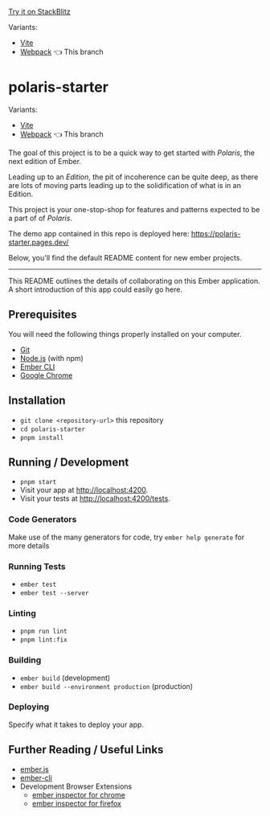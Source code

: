[Try it on StackBlitz](https://stackblitz.com/github/nullVoxPopuli/polaris-starter/tree/main?file=README.md)

Variants:

- [Vite](https://github.com/NullVoxPopuli/polaris-starter/tree/main)
- [Webpack](https://github.com/NullVoxPopuli/polaris-starter/tree/webpack) 👈 This branch

# polaris-starter

Variants:
- [Vite](https://github.com/NullVoxPopuli/polaris-starter/tree/main) 
- [Webpack](https://github.com/NullVoxPopuli/polaris-starter/tree/webpack) 👈 This branch  


The goal of this project is to be a quick way to get started with _Polaris_, the next edition of Ember.

Leading up to an _Edition_, the pit of incoherence can be quite deep, as there are lots of moving parts leading up to the solidification of what is in an Edition.

This project is your one-stop-shop for features and patterns expected to be a part of of _Polaris_.

The demo app contained in this repo is deployed here: https://polaris-starter.pages.dev/

Below, you'll find the default README content for new ember projects.

---

This README outlines the details of collaborating on this Ember application.
A short introduction of this app could easily go here.

## Prerequisites

You will need the following things properly installed on your computer.

- [Git](https://git-scm.com/)
- [Node.js](https://nodejs.org/) (with npm)
- [Ember CLI](https://cli.emberjs.com/release/)
- [Google Chrome](https://google.com/chrome/)

## Installation

- `git clone <repository-url>` this repository
- `cd polaris-starter`
- `pnpm install`

## Running / Development

- `pnpm start`
- Visit your app at [http://localhost:4200](http://localhost:4200).
- Visit your tests at [http://localhost:4200/tests](http://localhost:4200/tests).

### Code Generators

Make use of the many generators for code, try `ember help generate` for more details

### Running Tests

- `ember test`
- `ember test --server`

### Linting

- `pnpm run lint`
- `pnpm lint:fix`

### Building

- `ember build` (development)
- `ember build --environment production` (production)

### Deploying

Specify what it takes to deploy your app.

## Further Reading / Useful Links

- [ember.js](https://emberjs.com/)
- [ember-cli](https://cli.emberjs.com/release/)
- Development Browser Extensions
  - [ember inspector for chrome](https://chrome.google.com/webstore/detail/ember-inspector/bmdblncegkenkacieihfhpjfppoconhi)
  - [ember inspector for firefox](https://addons.mozilla.org/en-US/firefox/addon/ember-inspector/)
